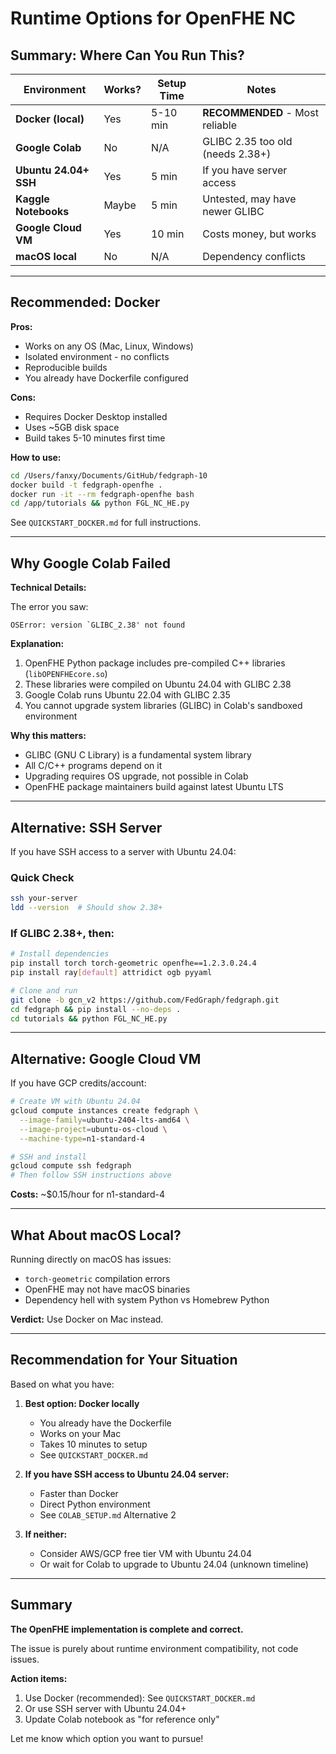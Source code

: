 # Runtime Options for OpenFHE NC

## Summary: Where Can You Run This?

| Environment | Works? | Setup Time | Notes |
|-------------|--------|------------|-------|
| **Docker (local)** | Yes | 5-10 min | **RECOMMENDED** - Most reliable |
| **Google Colab** | No | N/A | GLIBC 2.35 too old (needs 2.38+) |
| **Ubuntu 24.04+ SSH** | Yes | 5 min | If you have server access |
| **Kaggle Notebooks** | Maybe | 5 min | Untested, may have newer GLIBC |
| **Google Cloud VM** | Yes | 10 min | Costs money, but works |
| **macOS local** | No | N/A | Dependency conflicts |

---

## Recommended: Docker

**Pros:**
- Works on any OS (Mac, Linux, Windows)
- Isolated environment - no conflicts
- Reproducible builds
- You already have Dockerfile configured

**Cons:**
- Requires Docker Desktop installed
- Uses ~5GB disk space
- Build takes 5-10 minutes first time

**How to use:**
```bash
cd /Users/fanxy/Documents/GitHub/fedgraph-10
docker build -t fedgraph-openfhe .
docker run -it --rm fedgraph-openfhe bash
cd /app/tutorials && python FGL_NC_HE.py
```

See `QUICKSTART_DOCKER.md` for full instructions.

---

## Why Google Colab Failed

**Technical Details:**

The error you saw:
```
OSError: version `GLIBC_2.38' not found
```

**Explanation:**
1. OpenFHE Python package includes pre-compiled C++ libraries (`libOPENFHEcore.so`)
2. These libraries were compiled on Ubuntu 24.04 with GLIBC 2.38
3. Google Colab runs Ubuntu 22.04 with GLIBC 2.35
4. You cannot upgrade system libraries (GLIBC) in Colab's sandboxed environment

**Why this matters:**
- GLIBC (GNU C Library) is a fundamental system library
- All C/C++ programs depend on it
- Upgrading requires OS upgrade, not possible in Colab
- OpenFHE package maintainers build against latest Ubuntu LTS

---

## Alternative: SSH Server

If you have SSH access to a server with Ubuntu 24.04:

### Quick Check
```bash
ssh your-server
ldd --version  # Should show 2.38+
```

### If GLIBC 2.38+, then:
```bash
# Install dependencies
pip install torch torch-geometric openfhe==1.2.3.0.24.4
pip install ray[default] attridict ogb pyyaml

# Clone and run
git clone -b gcn_v2 https://github.com/FedGraph/fedgraph.git
cd fedgraph && pip install --no-deps .
cd tutorials && python FGL_NC_HE.py
```

---

## Alternative: Google Cloud VM

If you have GCP credits/account:

```bash
# Create VM with Ubuntu 24.04
gcloud compute instances create fedgraph \
  --image-family=ubuntu-2404-lts-amd64 \
  --image-project=ubuntu-os-cloud \
  --machine-type=n1-standard-4

# SSH and install
gcloud compute ssh fedgraph
# Then follow SSH instructions above
```

**Costs:** ~$0.15/hour for n1-standard-4

---

## What About macOS Local?

Running directly on macOS has issues:
- `torch-geometric` compilation errors
- OpenFHE may not have macOS binaries
- Dependency hell with system Python vs Homebrew Python

**Verdict:** Use Docker on Mac instead.

---

## Recommendation for Your Situation

Based on what you have:

1. **Best option: Docker locally**
   - You already have the Dockerfile
   - Works on your Mac
   - Takes 10 minutes to setup
   - See `QUICKSTART_DOCKER.md`

2. **If you have SSH access to Ubuntu 24.04 server:**
   - Faster than Docker
   - Direct Python environment
   - See `COLAB_SETUP.md` Alternative 2

3. **If neither:**
   - Consider AWS/GCP free tier VM with Ubuntu 24.04
   - Or wait for Colab to upgrade to Ubuntu 24.04 (unknown timeline)

---

## Summary

**The OpenFHE implementation is complete and correct.**

The issue is purely about runtime environment compatibility, not code issues.

**Action items:**
1. Use Docker (recommended): See `QUICKSTART_DOCKER.md`
2. Or use SSH server with Ubuntu 24.04+
3. Update Colab notebook as "for reference only"

Let me know which option you want to pursue!

